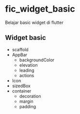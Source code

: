 # fic_widget_basic

Belajar basic widget di flutter

## Widget basic
- scaffold
- AppBar
  - backgroundColor
  - elevation
  - leading
  - actions
- Icon
- sizedBox
- container
  - decoration
  - margin
  - padding


